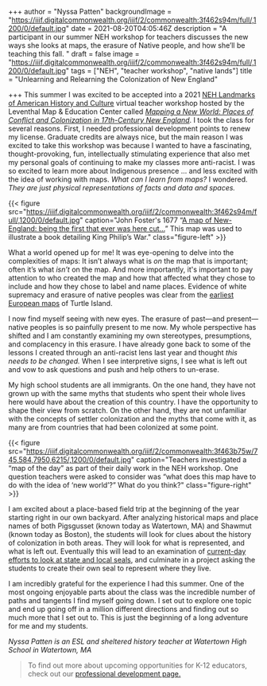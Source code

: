 +++
author = "Nyssa Patten"
backgroundImage = "https://iiif.digitalcommonwealth.org/iiif/2/commonwealth:3f462s94m/full/,1200/0/default.jpg"
date = 2021-08-20T04:05:46Z
description = "A participant in our summer NEH workshop for teachers discusses the new ways she looks at maps, the erasure of Native people, and how she’ll be teaching this fall. "
draft = false
image = "https://iiif.digitalcommonwealth.org/iiif/2/commonwealth:3f462s94m/full/,1200/0/default.jpg"
tags = ["NEH", "teacher workshop", "native lands"]
title = "Unlearning and Relearning the Colonization of New England"

+++
This summer I was excited to be accepted into a 2021 [NEH Landmarks of American History and Culture](https://www.neh.gov/taxonomy/term/3906) virtual teacher workshop hosted by the Leventhal Map & Education Center called [_Mapping a New World: Places of Conflict and Colonization in 17th-Century New England_](https://newworld.leventhalmap.org/). I took the class for several reasons. First, I needed professional development points to renew my license. Graduate credits are always nice, but the main reason I was excited to take this workshop was because I wanted to have a fascinating, thought-provoking, fun, intellectually stimulating experience that also met my personal goals of continuing to make my classes more anti-racist. I was so excited to learn more about Indigenous presence ... and less excited with the idea of working with maps. _What can I learn from maps?_ I wondered. _They are just physical representations of facts and data and spaces._

{{< figure src="https://iiif.digitalcommonwealth.org/iiif/2/commonwealth:3f462s94m/full/,1200/0/default.jpg" caption="John Foster's 1677 “[A map of New-England: being the first that ever was here cut...](https://collections.leventhalmap.org/search/commonwealth:3f462s93b)” This map was used to illustrate a book detailing King Philip’s War⁠." class="figure-left" >}}

What a world opened up for me! It was eye-opening to delve into the complexities of maps: It isn’t always what is _on_ the map that is important; often it’s what _isn’t_ on the map. And more importantly, it's important to pay attention to who created the map and how that affected what they chose to include and how they chose to label and name places. Evidence of white supremacy and erasure of native peoples was clear from the [earliest European maps](https://collections.leventhalmap.org/search/commonwealth:cj82m3009) of Turtle Island.

I now find myself seeing with new eyes. The erasure of past—and present—native peoples is so painfully present to me now. My whole perspective has shifted and I am constantly examining my own stereotypes, presumptions, and complacency in this erasure. I have already gone back to some of the lessons I created through an anti-racist lens last year and thought _this needs to be changed._ When I see interpretive signs, I see what is left out and vow to ask questions and push and help others to un-erase.

My high school students are all immigrants. On the one hand, they have not grown up with the same myths that students who spent their whole lives here would have about the creation of this country. I have the opportunity to shape their view from scratch. On the other hand, they are not unfamiliar with the concepts of settler colonization and the myths that come with it, as many are from countries that had been colonized at some point. 

{{< figure src="https://iiif.digitalcommonwealth.org/iiif/2/commonwealth:3f463b75w/745,584,7950,6215/,1200/0/default.jpg" caption="Teachers investigated a “map of the day” as part of their daily work in the NEH workshop. One question teachers were asked to consider was “what does this map have to do with the idea of ‘new world’?” What do you think?" class="figure-right" >}}

I am excited about a place-based field trip at the beginning of the year starting right in our own backyard. After analyzing historical maps and place names of both Pigsgusset (known today as Watertown, MA) and Shawmut (known today as Boston), the students will look for clues about the history of colonization in both areas. They will look for what is represented, and what is left out. Eventually this will lead to an examination of [current-day efforts to look at state and local seals](https://www.wbur.org/news/2020/07/28/mass-senate-wants-new-state-seal), and culminate in a project asking the students to create their own seal to represent where they live.

I am incredibly grateful for the experience I had this summer. One of the most ongoing enjoyable parts about the class was the incredible number of paths and tangents I find myself going down. I set out to explore one topic and end up going off in a million different directions and finding out so much more that I set out to. This is just the beginning of a long adventure for me and my students.

_Nyssa Patten is an ESL and sheltered history teacher at Watertown High School in Watertown, MA_

> To find out more about upcoming opportunities for K-12 educators, check out our [professional development page.](https://www.leventhalmap.org/education/k12/professional-development/)